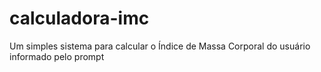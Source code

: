 # calculadora-imc
Um simples sistema para calcular o Índice de Massa Corporal do usuário informado pelo prompt
